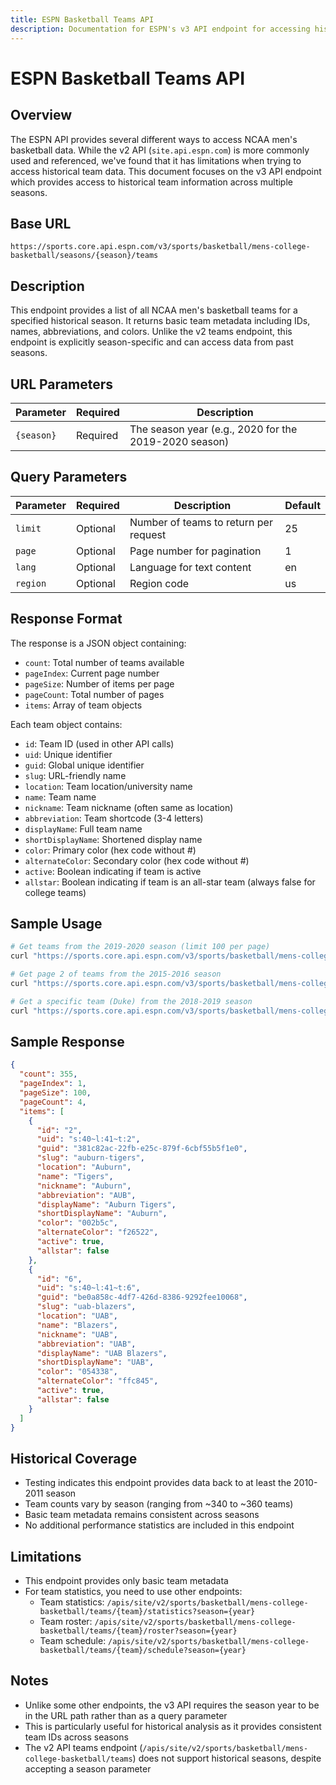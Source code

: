```yaml
---
title: ESPN Basketball Teams API
description: Documentation for ESPN's v3 API endpoint for accessing historical NCAA men's basketball team data across multiple seasons
---
```


# ESPN Basketball Teams API

## Overview

The ESPN API provides several different ways to access NCAA men's basketball data. While the v2 API (`site.api.espn.com`) is more commonly used and referenced, we've found that it has limitations when trying to access historical team data. This document focuses on the v3 API endpoint which provides access to historical team information across multiple seasons.

## Base URL

```
https://sports.core.api.espn.com/v3/sports/basketball/mens-college-basketball/seasons/{season}/teams
```

## Description

This endpoint provides a list of all NCAA men's basketball teams for a specified historical season. It returns basic team metadata including IDs, names, abbreviations, and colors. Unlike the v2 teams endpoint, this endpoint is explicitly season-specific and can access data from past seasons.

## URL Parameters

| Parameter | Required | Description |
|-----------|----------|-------------|
| `{season}` | Required | The season year (e.g., 2020 for the 2019-2020 season) |

## Query Parameters

| Parameter | Required | Description | Default |
|-----------|----------|-------------|---------|
| `limit` | Optional | Number of teams to return per request | 25 |
| `page` | Optional | Page number for pagination | 1 |
| `lang` | Optional | Language for text content | en |
| `region` | Optional | Region code | us |

## Response Format

The response is a JSON object containing:

- `count`: Total number of teams available
- `pageIndex`: Current page number
- `pageSize`: Number of items per page
- `pageCount`: Total number of pages
- `items`: Array of team objects

Each team object contains:
- `id`: Team ID (used in other API calls)
- `uid`: Unique identifier
- `guid`: Global unique identifier
- `slug`: URL-friendly name
- `location`: Team location/university name
- `name`: Team name
- `nickname`: Team nickname (often same as location)
- `abbreviation`: Team shortcode (3-4 letters)
- `displayName`: Full team name
- `shortDisplayName`: Shortened display name
- `color`: Primary color (hex code without #)
- `alternateColor`: Secondary color (hex code without #)
- `active`: Boolean indicating if team is active
- `allstar`: Boolean indicating if team is an all-star team (always false for college teams)

## Sample Usage

```bash
# Get teams from the 2019-2020 season (limit 100 per page)
curl "https://sports.core.api.espn.com/v3/sports/basketball/mens-college-basketball/seasons/2020/teams?limit=100"

# Get page 2 of teams from the 2015-2016 season
curl "https://sports.core.api.espn.com/v3/sports/basketball/mens-college-basketball/seasons/2016/teams?limit=100&page=2"

# Get a specific team (Duke) from the 2018-2019 season
curl "https://sports.core.api.espn.com/v3/sports/basketball/mens-college-basketball/seasons/2019/teams/150"
```

## Sample Response

```json
{
  "count": 355,
  "pageIndex": 1,
  "pageSize": 100,
  "pageCount": 4,
  "items": [
    {
      "id": "2",
      "uid": "s:40~l:41~t:2",
      "guid": "381c82ac-22fb-e25c-879f-6cbf55b5f1e0",
      "slug": "auburn-tigers",
      "location": "Auburn",
      "name": "Tigers",
      "nickname": "Auburn",
      "abbreviation": "AUB",
      "displayName": "Auburn Tigers",
      "shortDisplayName": "Auburn",
      "color": "002b5c",
      "alternateColor": "f26522",
      "active": true,
      "allstar": false
    },
    {
      "id": "6",
      "uid": "s:40~l:41~t:6",
      "guid": "be0a858c-4df7-426d-8386-9292fee10068",
      "slug": "uab-blazers",
      "location": "UAB",
      "name": "Blazers",
      "nickname": "UAB",
      "abbreviation": "UAB",
      "displayName": "UAB Blazers",
      "shortDisplayName": "UAB",
      "color": "054338",
      "alternateColor": "ffc845",
      "active": true,
      "allstar": false
    }
  ]
}
```

## Historical Coverage

- Testing indicates this endpoint provides data back to at least the 2010-2011 season
- Team counts vary by season (ranging from ~340 to ~360 teams)
- Basic team metadata remains consistent across seasons
- No additional performance statistics are included in this endpoint

## Limitations

- This endpoint provides only basic team metadata
- For team statistics, you need to use other endpoints:
  - Team statistics: `/apis/site/v2/sports/basketball/mens-college-basketball/teams/{team}/statistics?season={year}`
  - Team roster: `/apis/site/v2/sports/basketball/mens-college-basketball/teams/{team}/roster?season={year}`
  - Team schedule: `/apis/site/v2/sports/basketball/mens-college-basketball/teams/{team}/schedule?season={year}`

## Notes

- Unlike some other endpoints, the v3 API requires the season year to be in the URL path rather than as a query parameter
- This is particularly useful for historical analysis as it provides consistent team IDs across seasons
- The v2 API teams endpoint (`/apis/site/v2/sports/basketball/mens-college-basketball/teams`) does not support historical seasons, despite accepting a season parameter
